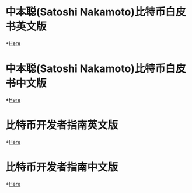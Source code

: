 # 中本聪(Satoshi Nakamoto)比特币白皮书英文版
*[Here](https://github.com/GammaGao/bitcoinwhitepaper/blob/master/bitcoin_en.pdf)

# 中本聪(Satoshi Nakamoto)比特币白皮书中文版
*[Here](https://github.com/GammaGao/bitcoinwhitepaper/blob/master/bitcoin_cn.pdf)

# 比特币开发者指南英文版
*[Here](https://bitcoin.org/en/developer-guide)

# 比特币开发者指南中文版
*[Here](http://yiyibooks.cn/translate/bitcoin/developer-guide.html)

